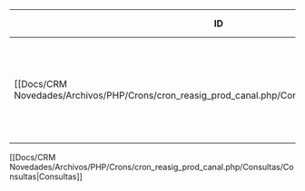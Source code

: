 
| ID<br>                                                                                      | Tipo   | Archivo Origen                 | Modulo Funcional                  | Base de Datos    | Tablas Afectadas | Joins | Objetivo                                                                         | Impacto | Observacion |
| ------------------------------------------------------------------------------------------- | ------ | ------------------------------ | --------------------------------- | ---------------- | ---------------- | ----- | -------------------------------------------------------------------------------- | ------- | ----------- |
| [[Docs/CRM Novedades/Archivos/PHP/Crons/cron_reasig_prod_canal.php/Consultas/SELECT/Q001\|Q001]] | SELECT | [[cron_reasig_prod_canal.php]] | Asignación automática de vendedor | gyssrl_novedades | sw_operaciones   | -     | Obtener operaciones en canal 117 sin vendedor 207 asignado y con estados activos | Lectura |             |

[[Docs/CRM Novedades/Archivos/PHP/Crons/cron_reasig_prod_canal.php/Consultas/Consultas|Consultas]]